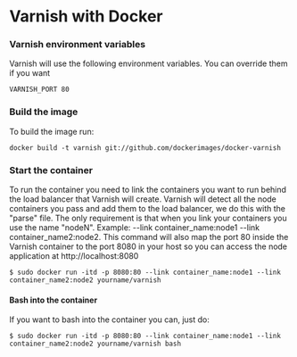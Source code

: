 Varnish with Docker
===========

### Varnish environment variables
Varnish will use the following environment variables. You can override them if you want

	VARNISH_PORT 80

### Build the image
To build the image run:

	docker build -t varnish git://github.com/dockerimages/docker-varnish

### Start the container
To run the container you need to link the containers you want to run behind the load balancer that Varnish will create.
Varnish will detect all the node containers you pass and add them to the load balancer, we do this with the "parse" file. The only requirement is that when you link your containers you use the name "nodeN". Example: --link container_name:node1 --link container_name2:node2. This command will also map the port 80 inside the Varnish container to the port 8080 in your host so you can access the node application at http://localhost:8080

	$ sudo docker run -itd -p 8080:80 --link container_name:node1 --link container_name2:node2 yourname/varnish 

#### Bash into the container
If you want to bash into the container you can, just do: 

	$ sudo docker run -itd -p 8080:80 --link container_name:node1 --link container_name2:node2 yourname/varnish bash

